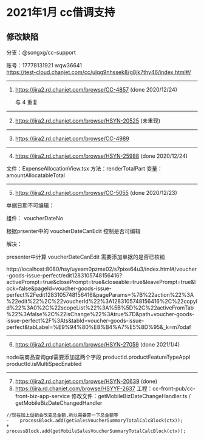 # 2021年1月 cc借调支持

## 修改缺陷

分支：@songxg/cc-support

账号：17778131921  wqw36641  
https://test-cloud.chanjet.com/cc/ulqg9nhssek8/g8jk7thy46/index.html#/

---

1. https://jira2.rd.chanjet.com/browse/CC-4857 (done 2020/12/24)

    与 4 重复

---

2. https://jira2.rd.chanjet.com/browse/HSYN-20525 (未重现)

---

3. https://jira2.rd.chanjet.com/browse/CC-4989

---

4. https://jira2.rd.chanjet.com/browse/HSYN-25988 (done 2020/12/24)

文件：ExpenseAllocationView.tsx
方法：renderTotalPart
变量：amountAllocatableTotal

---

5. https://jira2.rd.chanjet.com/browse/CC-5055 (done 2020/12/23)

单据日期不可编辑：

组件：
voucherDateNo

根据prsenter中的 voucherDateCanEdit 控制是否可编辑

解决：

presenter中计算 voucherDateCanEdit 需要添加单据的是否已核销

http://localhost:8080/hsy/uyeam0pzme02/s7pixe64u3/index.html#/voucher-goods-issue-perfect/edit1283105748156416?activePrompt=true&closePrompt=true&closeable=true&leavePrompt=true&lock=false&pageId=voucher-goods-issue-perfect%2Fedit1283105748156416&pageParams=%7B%22action%22%3A%22edit%22%2C%22voucherId%22%3A1283105748156416%2C%22copyId%22%3A0%2C%22scopeList%22%3A%5B%5D%2C%22activeFromTab%22%3Afalse%2C%22isChange%22%3Atrue%7D&path=voucher-goods-issue-perfect%2F%3Ats&tabId=voucher-goods-issue-perfect&tabLabel=%E9%94%80%E8%B4%A7%E5%8D%95&_k=m7odaf

---

6. https://jira2.rd.chanjet.com/browse/HSYN-27059 (done 2021/1/4)

node端商品查询gql需要添加这两个字段
productId.productFeatureTypeAppl
productId.isMultiSpecEnabled

---

7. https://jira2.rd.chanjet.com/browse/HSYN-20639 (done)
8. https://jira.rd.chanjet.com/browse/HSYYF-2637
工程：cc-front-pub/cc-front-biz-app-service
修改文件：getMobileBizDateChangeHandler.ts / getMobileBizDateChangedHandler

```
//现在加上促销会改变总金额,所以需要算一下总金额等
-    processBlock.add(getSalesVoucherSummaryTotalCalcBlock(ctx));
+    processBlock.add(getMobileSalesVoucherSummaryTotalCalcBlock(ctx));
```

